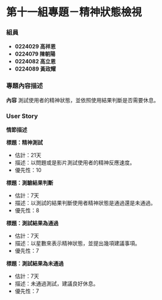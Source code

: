 # 第十一組專題－精神狀態檢視 #

### 組員 ###

- **0224029 高祥恩**
- **0224079 陳朝陽**
- **0224082 高立恩**
- **0224089 黃政耀**

### 專題內容描述 ###

**內容**
測試使用者的精神狀態，並依照使用結果判斷是否需要休息。

### User Story ###

**情節描述**

**標題：精神測試**
- 估計：21天
- 描述：以問題或是影片測試使用者的精神反應速度。
- 優先性：10

**標題：測驗結果判斷**
- 估計：7天
- 描述：以測試的結果判斷使用者精神狀態是通過還是未通過。
- 優先性：8

**標題：測試結果為通過**
- 估計：7天
- 描述：以星數來表示精神狀態，並提出幾項建議事項。
- 優先性：7

**標題：測試結果為未通過**
- 估計：7天
- 描述：未通過測試，建議良好休息。
- 優先性：7
